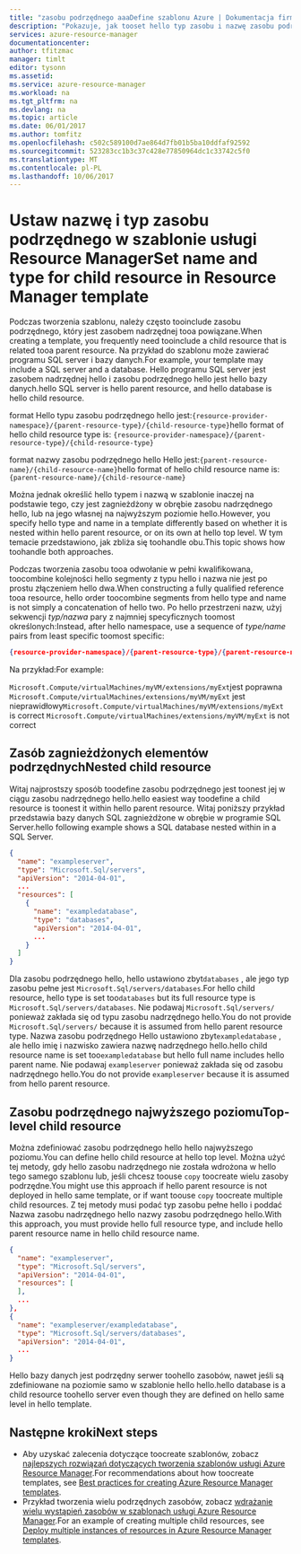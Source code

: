 ```yaml
---
title: "zasobu podrzędnego aaaDefine szablonu Azure | Dokumentacja firmy Microsoft"
description: "Pokazuje, jak tooset hello typ zasobu i nazwę zasobu podrzędnego w szablonie usługi Azure Resource Manager"
services: azure-resource-manager
documentationcenter: 
author: tfitzmac
manager: timlt
editor: tysonn
ms.assetid: 
ms.service: azure-resource-manager
ms.workload: na
ms.tgt_pltfrm: na
ms.devlang: na
ms.topic: article
ms.date: 06/01/2017
ms.author: tomfitz
ms.openlocfilehash: c502c589100d7ae864d7fb01b5ba10ddfaf92592
ms.sourcegitcommit: 523283cc1b3c37c428e77850964dc1c33742c5f0
ms.translationtype: MT
ms.contentlocale: pl-PL
ms.lasthandoff: 10/06/2017
---
```

# <a name="set-name-and-type-for-child-resource-in-resource-manager-template"></a><span data-ttu-id="205be-103">Ustaw nazwę i typ zasobu podrzędnego w szablonie usługi Resource Manager</span><span class="sxs-lookup"><span data-stu-id="205be-103">Set name and type for child resource in Resource Manager template</span></span>
<span data-ttu-id="205be-104">Podczas tworzenia szablonu, należy często tooinclude zasobu podrzędnego, który jest zasobem nadrzędnej tooa powiązane.</span><span class="sxs-lookup"><span data-stu-id="205be-104">When creating a template, you frequently need tooinclude a child resource that is related tooa parent resource.</span></span> <span data-ttu-id="205be-105">Na przykład do szablonu może zawierać programu SQL server i bazy danych.</span><span class="sxs-lookup"><span data-stu-id="205be-105">For example, your template may include a SQL server and a database.</span></span> <span data-ttu-id="205be-106">Hello programu SQL server jest zasobem nadrzędnej hello i zasobu podrzędnego hello jest hello bazy danych.</span><span class="sxs-lookup"><span data-stu-id="205be-106">hello SQL server is hello parent resource, and hello database is hello child resource.</span></span> 

<span data-ttu-id="205be-107">format Hello typu zasobu podrzędnego hello jest:`{resource-provider-namespace}/{parent-resource-type}/{child-resource-type}`</span><span class="sxs-lookup"><span data-stu-id="205be-107">hello format of hello child resource type is: `{resource-provider-namespace}/{parent-resource-type}/{child-resource-type}`</span></span>

<span data-ttu-id="205be-108">format nazwy zasobu podrzędnego hello Hello jest:`{parent-resource-name}/{child-resource-name}`</span><span class="sxs-lookup"><span data-stu-id="205be-108">hello format of hello child resource name is: `{parent-resource-name}/{child-resource-name}`</span></span>

<span data-ttu-id="205be-109">Można jednak określić hello typem i nazwą w szablonie inaczej na podstawie tego, czy jest zagnieżdżony w obrębie zasobu nadrzędnego hello, lub na jego własnej na najwyższym poziomie hello.</span><span class="sxs-lookup"><span data-stu-id="205be-109">However, you specify hello type and name in a template differently based on whether it is nested within hello parent resource, or on its own at hello top level.</span></span> <span data-ttu-id="205be-110">W tym temacie przedstawiono, jak zbliża się toohandle obu.</span><span class="sxs-lookup"><span data-stu-id="205be-110">This topic shows how toohandle both approaches.</span></span>

<span data-ttu-id="205be-111">Podczas tworzenia zasobu tooa odwołanie w pełni kwalifikowana, toocombine kolejności hello segmenty z typu hello i nazwa nie jest po prostu złączeniem hello dwa.</span><span class="sxs-lookup"><span data-stu-id="205be-111">When constructing a fully qualified reference tooa resource, hello order toocombine segments from hello type and name  is not simply a concatenation of hello two.</span></span>  <span data-ttu-id="205be-112">Po hello przestrzeni nazw, użyj sekwencji *typ/nazwa* pary z najmniej specyficznych toomost określonych:</span><span class="sxs-lookup"><span data-stu-id="205be-112">Instead, after hello namespace, use a sequence of *type/name* pairs from least specific toomost specific:</span></span>

```json
{resource-provider-namespace}/{parent-resource-type}/{parent-resource-name}[/{child-resource-type}/{child-resource-name}]*
```

<span data-ttu-id="205be-113">Na przykład:</span><span class="sxs-lookup"><span data-stu-id="205be-113">For example:</span></span>

<span data-ttu-id="205be-114">`Microsoft.Compute/virtualMachines/myVM/extensions/myExt`jest poprawna `Microsoft.Compute/virtualMachines/extensions/myVM/myExt` jest nieprawidłowy</span><span class="sxs-lookup"><span data-stu-id="205be-114">`Microsoft.Compute/virtualMachines/myVM/extensions/myExt` is correct `Microsoft.Compute/virtualMachines/extensions/myVM/myExt` is not correct</span></span>

## <a name="nested-child-resource"></a><span data-ttu-id="205be-115">Zasób zagnieżdżonych elementów podrzędnych</span><span class="sxs-lookup"><span data-stu-id="205be-115">Nested child resource</span></span>
<span data-ttu-id="205be-116">Witaj najprostszy sposób toodefine zasobu podrzędnego jest toonest jej w ciągu zasobu nadrzędnego hello.</span><span class="sxs-lookup"><span data-stu-id="205be-116">hello easiest way toodefine a child resource is toonest it within hello parent resource.</span></span> <span data-ttu-id="205be-117">Witaj poniższy przykład przedstawia bazy danych SQL zagnieżdżone w obrębie w programie SQL Server.</span><span class="sxs-lookup"><span data-stu-id="205be-117">hello following example shows a SQL database nested within in a SQL Server.</span></span>

```json
{
  "name": "exampleserver",
  "type": "Microsoft.Sql/servers",
  "apiVersion": "2014-04-01",
  ...
  "resources": [
    {
      "name": "exampledatabase",
      "type": "databases",
      "apiVersion": "2014-04-01",
      ...
    }
  ]
}
```

<span data-ttu-id="205be-118">Dla zasobu podrzędnego hello, hello ustawiono zbyt`databases` , ale jego typ zasobu pełne jest `Microsoft.Sql/servers/databases`.</span><span class="sxs-lookup"><span data-stu-id="205be-118">For hello child resource, hello type is set too`databases` but its full resource type is `Microsoft.Sql/servers/databases`.</span></span> <span data-ttu-id="205be-119">Nie podawaj `Microsoft.Sql/servers/` ponieważ zakłada się od typu zasobu nadrzędnego hello.</span><span class="sxs-lookup"><span data-stu-id="205be-119">You do not provide `Microsoft.Sql/servers/` because it is assumed from hello parent resource type.</span></span> <span data-ttu-id="205be-120">Nazwa zasobu podrzędnego Hello ustawiono zbyt`exampledatabase` , ale hello imię i nazwisko zawiera nazwę nadrzędnego hello.</span><span class="sxs-lookup"><span data-stu-id="205be-120">hello child resource name is set too`exampledatabase` but hello full name includes hello parent name.</span></span> <span data-ttu-id="205be-121">Nie podawaj `exampleserver` ponieważ zakłada się od zasobu nadrzędnego hello.</span><span class="sxs-lookup"><span data-stu-id="205be-121">You do not provide `exampleserver` because it is assumed from hello parent resource.</span></span>

## <a name="top-level-child-resource"></a><span data-ttu-id="205be-122">Zasobu podrzędnego najwyższego poziomu</span><span class="sxs-lookup"><span data-stu-id="205be-122">Top-level child resource</span></span>
<span data-ttu-id="205be-123">Można zdefiniować zasobu podrzędnego hello hello najwyższego poziomu.</span><span class="sxs-lookup"><span data-stu-id="205be-123">You can define hello child resource at hello top level.</span></span> <span data-ttu-id="205be-124">Można użyć tej metody, gdy hello zasobu nadrzędnego nie została wdrożona w hello tego samego szablonu lub, jeśli chcesz toouse `copy` toocreate wielu zasoby podrzędne.</span><span class="sxs-lookup"><span data-stu-id="205be-124">You might use this approach if hello parent resource is not deployed in hello same template, or if want toouse `copy` toocreate multiple child resources.</span></span> <span data-ttu-id="205be-125">Z tej metody musi podać typ zasobu pełne hello i poddać Nazwa zasobu nadrzędnego hello nazwy zasobu podrzędnego hello.</span><span class="sxs-lookup"><span data-stu-id="205be-125">With this approach, you must provide hello full resource type, and include hello parent resource name in hello child resource name.</span></span>

```json
{
  "name": "exampleserver",
  "type": "Microsoft.Sql/servers",
  "apiVersion": "2014-04-01",
  "resources": [ 
  ],
  ...
},
{
  "name": "exampleserver/exampledatabase",
  "type": "Microsoft.Sql/servers/databases",
  "apiVersion": "2014-04-01",
  ...
}
```

<span data-ttu-id="205be-126">Hello bazy danych jest podrzędny serwer toohello zasobów, nawet jeśli są zdefiniowane na poziomie samo w szablonie hello hello.</span><span class="sxs-lookup"><span data-stu-id="205be-126">hello database is a child resource toohello server even though they are defined on hello same level in hello template.</span></span>

## <a name="next-steps"></a><span data-ttu-id="205be-127">Następne kroki</span><span class="sxs-lookup"><span data-stu-id="205be-127">Next steps</span></span>
* <span data-ttu-id="205be-128">Aby uzyskać zalecenia dotyczące toocreate szablonów, zobacz [najlepszych rozwiązań dotyczących tworzenia szablonów usługi Azure Resource Manager](resource-manager-template-best-practices.md).</span><span class="sxs-lookup"><span data-stu-id="205be-128">For recommendations about how toocreate templates, see [Best practices for creating Azure Resource Manager templates](resource-manager-template-best-practices.md).</span></span>
* <span data-ttu-id="205be-129">Przykład tworzenia wielu podrzędnych zasobów, zobacz [wdrażanie wielu wystąpień zasobów w szablonach usługi Azure Resource Manager](resource-group-create-multiple.md).</span><span class="sxs-lookup"><span data-stu-id="205be-129">For an example of creating multiple child resources, see [Deploy multiple instances of resources in Azure Resource Manager templates](resource-group-create-multiple.md).</span></span>
